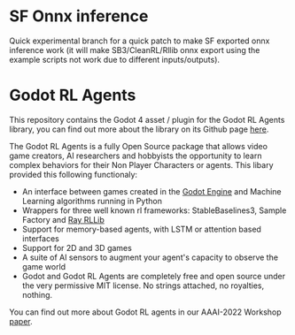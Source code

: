 # SF Onnx inference
Quick experimental branch for a quick patch to make SF exported onnx inference work (it will make SB3/CleanRL/Rllib onnx export using the example scripts not work due to different inputs/outputs).

# Godot RL Agents

This repository contains the Godot 4 asset / plugin for the Godot RL Agents library, you can find out more about the library on its Github page [here](https://github.com/edbeeching/godot_rl_agents).

The Godot RL Agents is a fully Open Source package that allows video game creators, AI researchers and hobbyists the opportunity to learn complex behaviors for their Non Player Characters or agents. 
This libary provided this following functionaly:
* An interface between games created in the [Godot Engine](https://godotengine.org/) and Machine Learning algorithms running in Python
* Wrappers for three well known rl frameworks: StableBaselines3, Sample Factory and [Ray RLLib](https://docs.ray.io/en/latest/rllib/index.html)
* Support for memory-based agents, with LSTM or attention based interfaces
* Support for 2D and 3D games
* A suite of AI sensors to augment your agent's capacity to observe the game world
* Godot and Godot RL Agents are completely free and open source under the very permissive MIT license. No strings attached, no royalties, nothing. 

You can find out more about Godot RL agents in our AAAI-2022 Workshop [paper](https://arxiv.org/abs/2112.03636).

